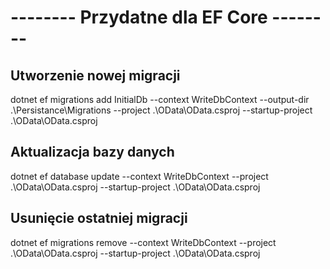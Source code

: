 ﻿# -------- Przydatne dla EF Core  --------

## Utworzenie nowej migracji
dotnet ef migrations add InitialDb --context WriteDbContext --output-dir .\Persistance\Migrations --project .\OData\OData.csproj --startup-project .\OData\OData.csproj
## Aktualizacja bazy danych
dotnet ef database update --context WriteDbContext --project .\OData\OData.csproj --startup-project .\OData\OData.csproj
## Usunięcie ostatniej migracji
dotnet ef migrations remove --context WriteDbContext --project .\OData\OData.csproj --startup-project .\OData\OData.csproj

